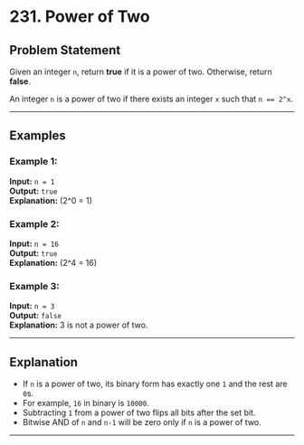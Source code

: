 # 231. Power of Two

## Problem Statement

Given an integer `n`, return **true** if it is a power of two. Otherwise, return **false**.

An integer `n` is a power of two if there exists an integer `x` such that `n == 2^x`.

---

## Examples

### Example 1:
**Input:** `n = 1`  
**Output:** `true`  
**Explanation:** \(2^0 = 1\)

### Example 2:
**Input:** `n = 16`  
**Output:** `true`  
**Explanation:** \(2^4 = 16\)

### Example 3:
**Input:** `n = 3`  
**Output:** `false`  
**Explanation:** 3 is not a power of two.

---

## Explanation

- If `n` is a power of two, its binary form has exactly one `1` and the rest are `0`s.
- For example, `16` in binary is `10000`.
- Subtracting `1` from a power of two flips all bits after the set bit.
- Bitwise AND of `n` and `n-1` will be zero only if `n` is a power of two.

---

